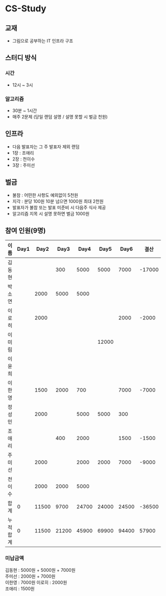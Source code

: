 
# CS-Study

## 교재
- 그림으로 공부하는 IT 인프라 구조

## 스터디 방식

### 시간
- 12시 ~ 3시

### 알고리즘
- 30분 ~ 1시간  
- 매주 2문제 (당일 랜덤 설명 / 설명 못할 시 벌금 천원)

## 인프라 
- 다음 발표자는 그 주 발표자 제외 랜덤
- 1장 : 조애리
- 2장 : 천이수
- 3장 : 주미선

## 벌금
- 불참 : 어떤한 사항도 예외없이 5천원 
- 지각 : 분당 100원 10분 넘으면 1000원 최대 2천원  
- 발표자가 불참 또는 발표 미준비 시 다음주 식사 제공
- 알고리즘 지목 시 설명 못하면 벌금 1000원

## 참여 인원(9명)
|이름|Day1|Day2|Day3|Day4|Day5|Day6|결산|
|---|----|----|----|----|----|----|---|
|김동현|||300|5000|5000|7000|-17000|
|박소연||2000|5000|5000||||
|이로히||2000||||2000|-2000|
|이미림|||||12000|||
|이윤희||||||||
|이한영||1500|2000|700||7000|-7000|
|정성민||2000||5000|5000|300||
|조애리|||400|2000||1500|-1500|
|주미선||2000||2000|2000|7000|-9000|
|천이수||2000|2000|5000||||
|합계|0|11500|9700|24700|24000|24500|-36500|
|누적합계|0|11500|21200|45900|69900|94400|57900|

### 미납금액
김동현 : 5000원 + 5000원 + 7000원  
주미선 : 2000원 + 7000원  
이한영 : 7000원 
이로히 : 2000원  
조애리 : 1500원
